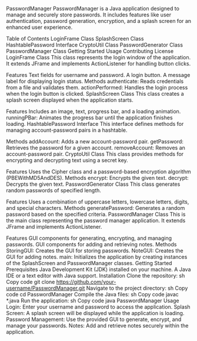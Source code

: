 PasswordManager
PasswordManager is a Java application designed to manage and securely store passwords. It includes features like user authentication, password generation, encryption, and a splash screen for an enhanced user experience.

Table of Contents
LoginFrame Class
SplashScreen Class
HashtablePassword Interface
CryptoUtil Class
PasswordGenerator Class
PasswordManager Class
Getting Started
Usage
Contributing
License
LoginFrame Class
This class represents the login window of the application. It extends JFrame and implements ActionListener for handling button clicks.

Features
Text fields for username and password.
A login button.
A message label for displaying login status.
Methods
authenticate: Reads credentials from a file and validates them.
actionPerformed: Handles the login process when the login button is clicked.
SplashScreen Class
This class creates a splash screen displayed when the application starts.

Features
Includes an image, text, progress bar, and a loading animation.
runningPBar: Animates the progress bar until the application finishes loading.
HashtablePassword Interface
This interface defines methods for managing account-password pairs in a hashtable.

Methods
addAccount: Adds a new account-password pair.
getPassword: Retrieves the password for a given account.
removeAccount: Removes an account-password pair.
CryptoUtil Class
This class provides methods for encrypting and decrypting text using a secret key.

Features
Uses the Cipher class and a password-based encryption algorithm (PBEWithMD5AndDES).
Methods
encrypt: Encrypts the given text.
decrypt: Decrypts the given text.
PasswordGenerator Class
This class generates random passwords of specified length.

Features
Uses a combination of uppercase letters, lowercase letters, digits, and special characters.
Methods
generatePassword: Generates a random password based on the specified criteria.
PasswordManager Class
This is the main class representing the password manager application. It extends JFrame and implements ActionListener.

Features
GUI components for generating, encrypting, and managing passwords.
GUI components for adding and retrieving notes.
Methods
StoringGUI: Creates the GUI for storing passwords.
NoteGUI: Creates the GUI for adding notes.
main: Initializes the application by creating instances of the SplashScreen and PasswordManager classes.
Getting Started
Prerequisites
Java Development Kit (JDK) installed on your machine.
A Java IDE or a text editor with Java support.
Installation
Clone the repository:
sh
Copy code
git clone https://github.com/your-username/PasswordManager.git
Navigate to the project directory:
sh
Copy code
cd PasswordManager
Compile the Java files:
sh
Copy code
javac *.java
Run the application:
sh
Copy code
java PasswordManager
Usage
Login: Enter your username and password to access the application.
Splash Screen: A splash screen will be displayed while the application is loading.
Password Management: Use the provided GUI to generate, encrypt, and manage your passwords.
Notes: Add and retrieve notes securely within the application.
